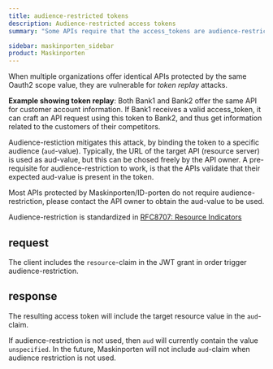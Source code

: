 ```yaml
---
title: audience-restricted tokens
description: Audience-restricted access tokens
summary: "Some APIs require that the access_tokens are audience-restricted, ie. should have a specific ´aud´ value."

sidebar: maskinporten_sidebar
product: Maskinporten
---
```


When multiple organizations offer identical APIs protected by the same Oauth2 scope value,  they are vulnerable for *token replay* attacks.  

**Example showing token replay**: Both Bank1 and Bank2 offer the same API for customer account information.  If Bank1 receives a valid access_token, it can craft an API request using this token to Bank2, and thus get information related to the customers of their competitors.


Audience-restiction mitigates this attack, by binding the token to a specific audience (`aud`-value). Typically, the URL of the target API (resource server) is used as aud-value, but this can be chosed freely by the API owner.  A pre-requisite for audience-restriction to work, is that the APIs validate that their expected aud-value is present in the token.

Most APIs protected by Maskinporten/ID-porten do not require audience-restriction, please contact the API owner to obtain the aud-value to be used.

Audience-restriction is standardized in [RFC8707: Resource Indicators](https://tools.ietf.org/html/rfc8707)



## request

The client includes the `resource`-claim in the JWT grant in order trigger audience-restriction.

## response

The resulting access token will include the target resource value in the `aud`-claim.


If audience-restriction is not used, then `aud` will currently contain the value `unspecified`. In the future, Maskinporten will not include `aud`-claim when audience restriction is not used.
